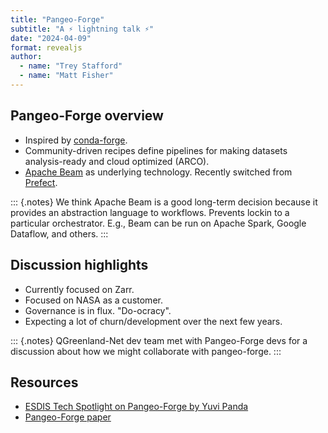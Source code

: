 ```yaml
---
title: "Pangeo-Forge"
subtitle: "A ⚡ lightning talk ⚡"
date: "2024-04-09"
format: revealjs
author:
  - name: "Trey Stafford"
  - name: "Matt Fisher"
---
```


## Pangeo-Forge overview

* Inspired by [conda-forge](https://conda-forge.org/).
* Community-driven recipes define pipelines for making datasets analysis-ready
  and cloud optimized (ARCO).
* [Apache Beam](https://beam.apache.org/) as underlying technology. Recently
  switched from [Prefect](https://docs.prefect.io/latest/).


::: {.notes}
We think Apache Beam is a good long-term decision because it provides an
abstraction language to workflows. Prevents lockin to a particular
orchestrator. E.g., Beam can be run on Apache Spark, Google Dataflow, and
others.
:::

## Discussion highlights

* Currently focused on Zarr.
* Focused on NASA as a customer. 
* Governance is in flux. "Do-ocracy".
* Expecting a lot of churn/development over the next few years.

::: {.notes}
QGreenland-Net dev team met with Pangeo-Forge devs for a discussion about how we
might collaborate with pangeo-forge.
:::


## Resources

* [ESDIS Tech Spotlight on Pangeo-Forge by Yuvi Panda](https://drive.google.com/file/d/1VzQusCJb2Weuunzh6LsvSsKiRFCZbFXO/view?usp=sharing)
* [Pangeo-Forge paper](https://pangeo-forge.readthedocs.io/en/latest/#the-pangeo-forge-paper)
